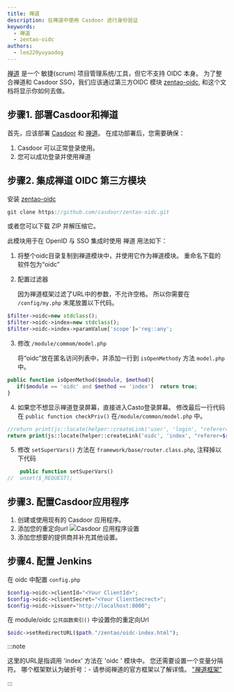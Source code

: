 ```yaml
---
title: 禅道
description: 在禅道中使用 Casdoor 进行身份验证
keywords:
  - 禅道
  - zentao-oidc
authors:
  - leo220yuyaodog
---
```


[禅道](https://www.zentao.pm/) 是一个 敏捷(scrum) 项目管理系统/工具，但它不支持 OIDC 本身。 为了整合禅道和 Casdoor SSO，我们应该通过第三方OIDC 模块 [zentao-oidc](https://github.com/casdoor/zentao-oidc), 和这个文档将显示你如何去做。

## 步骤1. 部署Casdoor和禅道

首先，应该部署 [Casdoor](/docs/basic/server-installation) 和 [禅道](https://www.zentao.pm/download/zentao-community-edition-release-164-1100.html)。 在成功部署后，您需要确保：

1. Casdoor 可以正常登录使用。
2. 您可以成功登录并使用禅道

## 步骤2. 集成禅道 OIDC 第三方模块

安装 [zentao-oidc](https://github.com/casdoor/zentao-oidc)

```java
git clone https://github.com/casdoor/zentao-oidc.git
```

或者您可以下载 ZIP 并解压缩它。

此模块用于在 OpenID 与 SSO 集成时使用 禅道 用法如下：

1. 将整个oidc目录复制到禅道模块中，并使用它作为禅道模块。 重命名下载的软件包为“oidc”

2. 配置过滤器

   因为禅道框架过滤了URL中的参数，不允许空格。 所以你需要在 `/config/my.php` 末尾放置以下代码。

 ```php
 $filter->oidc=new stdclass();
 $filter->oidc->index=new stdclass();
 $filter->oidc->index->paramValue['scope']='reg::any';
 ```

3. 修改 `/module/commom/model.php`

   将“oidc”放在匿名访问列表中，并添加一行到 `isOpenMethody` 方法 `model.php` 中。

```php
public function isOpenMethod($module, $method){        
   if($module == 'oidc' and $method == 'index')  return true; 
}
```

4. 如果您不想显示禅道登录屏幕，直接进入Casto登录屏幕。 修改最后一行代码在 `public function checkPriv()` 在`/module/common/model.php` 中。

```php
//return print(js::locate(helper::createLink('user', 'login', "referer=$referer")));
return print(js::locate(helper::createLink('oidc', 'index', "referer=$referer")));
```

5. 修改 `setSuperVars()` 方法在 `framework/base/router.class.php`, 注释掉以下代码

```php
    public function setSuperVars()
//  unset($_REQUEST);
```

## 步骤3. 配置Casdoor应用程序

1. 创建或使用现有的 Casdoor 应用程序。
2. 添加您的重定向url ![Casdoor 应用程序设置](/img/integration/php/zentao/clientId.png)
3. 添加您想要的提供商并补充其他设置。

## 步骤4. 配置 Jenkins

在 oidc 中配置 `config.php`

```php
$config->oidc->clientId="<Your ClientId>";
$config->oidc->clientSecret="<Your ClientSecrect>";
$config->oidc->issuer="http://localhost:8000";
```

在 module/oidc `公共函数索引()` 中设置你的重定向Url

```php
$oidc->setRedirectURL($path."/zentao/oidc-index.html");
```

:::note

这里的URL是指调用 'index' 方法在 'oidc ' 模块中。 您还需要设置一个变量分隔符。 哪个框架默认为破折号：- 请参阅禅道的官方框架以了解详情。 ["禅道框架"](https://devel.easycorp.cn/book/zentaophphelp/about-10.html)

:::
